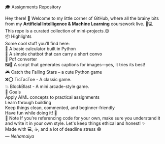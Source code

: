 🎓 Assignments Repository

Hey there! 👋 Welcome to my little corner of GitHub, where all the brainy bits from my **Artificial Intelligence & Machine Learning** coursework live. 🧠💻
This repo is a curated collection of mini-projects.😊<br>
 📦 Highlights<br>
Some cool stuff you’ll find here:<br>
🧮 A basic calculator built in Python<br>
 🤖 A simple chatbot that can carry a short convo<br>
 🔄 Pdf converter <br>
 🖼️📝 A script that generates captions for images—yes, it tries its best!<br>
 🎮 Catch the Falling Stars – a cute Python game   
❌⭕ TicTacToe - A classic game.<br>
💥 BlockBlast - A mini arcade-style game.<br>
 🚀 Goals<br>
Apply AIML concepts to practical assignments<br>
Learn through building<br>
Keep things clean, commented, and beginner-friendly<br>
Have fun while doing it! 🎉<br>
📌 Note
 If you're referencing code for your own, make sure you understand it and write it in your own style. Let's keep things ethical and honest! ✨<br>
Made with 💻, ☕, and a lot of deadline stress 😅 <br> 
— *Nehamaiya*
